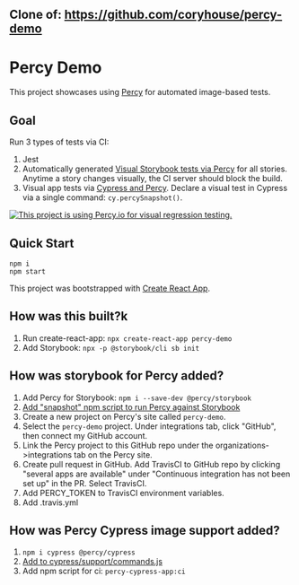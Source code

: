 
## Clone of: https://github.com/coryhouse/percy-demo

# Percy Demo

This project showcases using [Percy](https://percy.io/) for automated image-based tests.

## Goal

Run 3 types of tests via CI:

1. Jest
2. Automatically generated [Visual Storybook tests via Percy](https://docs.percy.io/docs/storybook) for all stories. Anytime a story changes visually, the CI server should block the build.
3. Visual app tests via [Cypress and Percy](https://docs.percy.io/docs/cypress). Declare a visual test in Cypress via a single command: `cy.percySnapshot()`.

[![This project is using Percy.io for visual regression testing.](https://percy.io/static/images/percy-badge.svg)](https://percy.io/Bitnative-LLC/percy-demo)

## Quick Start

```
npm i
npm start
```

This project was bootstrapped with [Create React App](https://github.com/facebook/create-react-app).

## How was this built?k

1. Run create-react-app: `npx create-react-app percy-demo`
1. Add Storybook: `npx -p @storybook/cli sb init`

## How was storybook for Percy added?

1. Add Percy for Storybook: `npm i --save-dev @percy/storybook`
1. [Add "snapshot" npm script to run Percy against Storybook](https://github.com/coryhouse/percy-demo/blob/master/package.json#L17)
1. Create a new project on Percy's site called `percy-demo`.
1. Select the `percy-demo` project. Under integrations tab, click "GitHub", then connect my GitHub account.
1. Link the Percy project to this GitHub repo under the organizations->integrations tab on the Percy site.
1. Create pull request in GitHub. Add TravisCI to GitHub repo by clicking "several apps are available" under "Continuous integration has not been set up" in the PR. Select TravisCI.
1. Add PERCY_TOKEN to TravisCI environment variables.
1. Add .travis.yml

## How was Percy Cypress image support added?

1. `npm i cypress @percy/cypress`
1. [Add to cypress/support/commands.js](https://docs.percy.io/docs/cypress#section-setup)
1. Add npm script for ci: `percy-cypress-app:ci`
